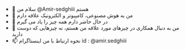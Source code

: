 - 👋 سلام من @Amir-sedghiii هستم
- 👀 من به هوش مصنوعی، کامپیوتر و الکترونیک علاقه دارم
- 🌱 در حال حاضر دارم همه چیز را یاد می گیرم
- 💞️ من به دنبال همکاری در چیزهای مورد علاقه من هستم، نه چیزهایی که دوست دارید
- 📫 نحوه ارتباط با من اینستاگرام id : @amir.sedghiii

<!---
Amir-sedghiii/Amir-sedghiii is a ✨ special ✨ repository because its `README.md` (this file) appears on your GitHub profile.
You can click the Preview link to take a look at your changes.
--->
